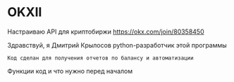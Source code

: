 # OKXII
Настраиваю API для криптобиржи https://okx.com/join/80358450

Здравствуй, я Дмитрий Крылосов python-разработчик этой программы

    Код сделан для получения отчетов по балансу и автоматизации 

Функции код и что нужно перед началом
